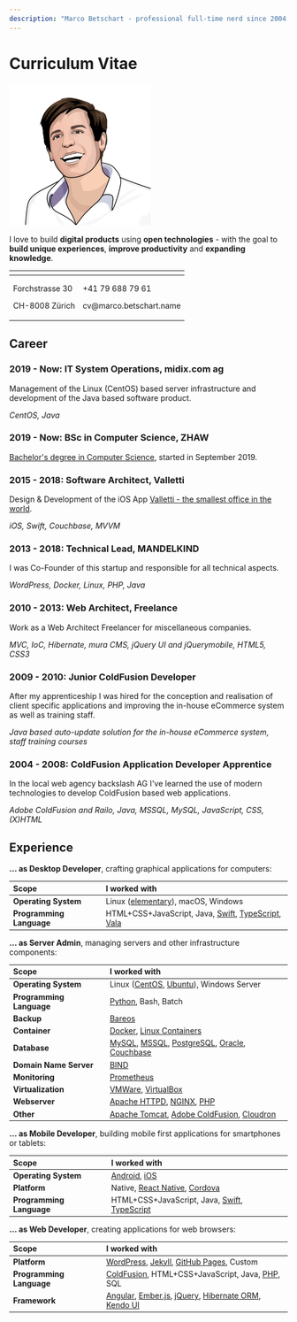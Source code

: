 ```yaml
---
description: "Marco Betschart - professional full-time nerd since 2004."
---
```


# Curriculum Vitae

![](.gitbook/assets/marco-betschart.png)

I love to build **digital products** using **open technologies** - with the goal to **build unique experiences**, **improve productivity** and **expanding knowledge**.

<table>
  <thead>
    <tr>
      <th style="text-align:left"></th>
      <th style="text-align:left"></th>
    </tr>
  </thead>
  <tbody>
    <tr>
      <td style="text-align:left">
        <p>Forchstrasse 30</p>
        <p>CH-8008 Z&#xFC;rich</p>
      </td>
      <td style="text-align:left">
        <p>+41 79 688 79 61</p>
        <p>cv@marco.betschart.name</p>
      </td>
    </tr>
  </tbody>
</table>

## Career

### 2019 - Now: IT System Operations, midix.com ag

Management of the Linux \(CentOS\) based server infrastructure and development of the Java based software product.

_CentOS, Java_

### 2019 - Now: BSc in Computer Science, ZHAW

[Bachelor's degree in Computer Science](projects/bachelors-degree-in-computer-science.md), started in September 2019.

### 2015 - 2018: Software Architect, Valletti

Design & Development of the iOS App [Valletti - the smallest office in the world](https://valletti.ch/).

_iOS, Swift, Couchbase, MVVM_

### 2013 - 2018: Technical Lead, MANDELKIND

I was Co-Founder of this startup and responsible for all technical aspects.

_WordPress, Docker, Linux, PHP, Java_

### 2010 - 2013: Web Architect, Freelance

Work as a Web Architect Freelancer for miscellaneous companies.

_MVC, IoC, Hibernate, mura CMS, jQuery UI and jQuerymobile, HTML5, CSS3_

### 2009 - 2010: Junior ColdFusion Developer

After my apprenticeship I was hired for the conception and realisation of client specific applications and improving the in-house eCommerce system as well as training staff.

_Java based auto-update solution for the in-house eCommerce system, staff training courses_

### 2004 - 2008: ColdFusion Application Developer Apprentice

In the local web agency backslash AG I've learned the use of modern technologies to develop ColdFusion based web applications.

_Adobe ColdFusion and Railo, Java, MSSQL, MySQL, JavaScript, CSS, \(X\)HTML_

## Experience

**… as Desktop Developer**, crafting graphical applications for computers:

| Scope | I worked with |
| :--- | :--- |
| **Operating System** | Linux \([elementary](https://elementary.io/)\), macOS, Windows |
| **Programming Language** | HTML+CSS+JavaScript, Java, [Swift](https://www.apple.com/swift/), [TypeScript](https://www.typescriptlang.org/), [Vala](https://wiki.gnome.org/Projects/Vala) |

**… as Server Admin**, managing servers and other infrastructure components:

| Scope | I worked with |
| :--- | :--- |
| **Operating System** | Linux \([CentOS](https://www.centos.org/), [Ubuntu](https://ubuntu.com/)\), Windows Server |
| **Programming Language** | [Python](https://www.python.org/), Bash, Batch |
| **Backup** | [Bareos](https://www.bareos.org) |
| **Container** | [Docker](https://www.docker.com/), [Linux Containers](https://linuxcontainers.org/) |
| **Database** | [MySQL](https://www.mysql.com/), [MSSQL](https://www.microsoft.com/sql-server/), [PostgreSQL](https://www.postgresql.org/), [Oracle](https://www.oracle.com/database/technologies/), [Couchbase](https://www.couchbase.com/) |
| **Domain Name Server** | [BIND](https://www.isc.org/bind/) |
| **Monitoring** | [Prometheus](https://prometheus.io/) |
| **Virtualization** | [VMWare](https://www.vmware.com/), [VirtualBox](https://www.virtualbox.org/) |
| **Webserver** | [Apache HTTPD](http://httpd.apache.org/), [NGINX](https://nginx.org), [PHP](https://www.php.net/) |
| **Other** | [Apache Tomcat](http://tomcat.apache.org/), [Adobe ColdFusion](https://coldfusion.adobe.com/), [Cloudron](https://www.cloudron.io/) |

**… as Mobile Developer**, building mobile first applications for smartphones or tablets:

| Scope | I worked with |
| :--- | :--- |
| **Operating System** | [Android](https://www.android.com/), [iOS](https://www.apple.com/ios) |
| **Platform** | Native, [React Native](https://reactnative.dev/), [Cordova](https://cordova.apache.org/) |
| **Programming Language** | HTML+CSS+JavaScript, Java, [Swift](https://www.apple.com/swift/), [TypeScript](https://www.typescriptlang.org/) |

**… as Web Developer**, creating applications for web browsers:

| Scope | I worked with |
| :--- | :--- |
| **Platform** | [WordPress](https://wordpress.org/), [Jekyll](https://jekyllrb.com/), [GitHub Pages](https://pages.github.com/), Custom |
| **Programming Language** | [ColdFusion](https://coldfusion.adobe.com/), HTML+CSS+JavaScript, Java, [PHP](https://www.php.net/), SQL |
| **Framework** | [Angular](https://angular.io/), [Ember.js](https://emberjs.com/), [jQuery](https://jquery.com/), [Hibernate ORM](https://hibernate.org/orm/), [Kendo UI](https://www.telerik.com/kendo-ui) |

